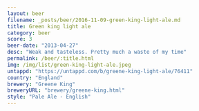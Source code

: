 ```yaml
---
layout: beer
filename: _posts/beer/2016-11-09-green-king-light-ale.md
title: Green king light ale
category: beer
score: 3
beer-date: "2013-04-27"
desc: "Weak and tasteless. Pretty much a waste of my time"
permalink: /beer/:title.html
img: /img/list/green-king-light-ale.jpeg
untappd: "https://untappd.com/b/greene-king-light-ale/76411"
country: "England"
brewery: "Greene King"
breweryURL: "brewery/greene-king.html"
style: "Pale Ale - English"
---
```

